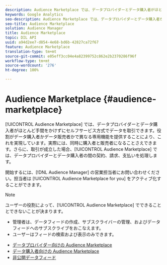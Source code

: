 ```yaml
---
description: Audience Marketplace では、データプロバイダーとデータ購入者がほとんど手間をかけずにセルフサービス方式でデータを取引できます。役割がデータ購入者かデータ販売者かで異なる専用機能を提供することにより、これを実現しています。実際には、同時に購入者と販売者になることさえできます。さらに、取引が成立した場合、Audience Marketplace では、データプロバイダーとデータ購入者の間の契約、請求、支払いを処理します。
keywords: Google Analytics
seo-description: Audience Marketplace では、データプロバイダーとデータ購入者がほとんど手間をかけずにセルフサービス方式でデータを取引できます。役割がデータ購入者かデータ販売者かで異なる専用機能を提供することにより、これを実現しています。実際には、同時に購入者と販売者になることさえできます。さらに、取引が成立した場合、Audience Marketplace では、データプロバイダーとデータ購入者の間の契約、請求、支払いを処理します。
seo-title: Audience Marketplace
solution: Audience Manager
title: Audience Marketplace
topic: DIL API
uuid: a94d2ee7-d854-4e68-bd6b-42827ca72f67
feature: Audience Marketplace
translation-type: tm+mt
source-git-commit: e05eff3cc04e4a82399752c862e2b2370286f96f
workflow-type: tm+mt
source-wordcount: '276'
ht-degree: 100%

---
```



# Audience Marketplace {#audience-marketplace}

[!UICONTROL Audience Marketplace] では、データプロバイダーとデータ購入者がほとんど手間をかけずにセルフサービス方式でデータを取引できます。役割がデータ購入者かデータ販売者かで異なる専用機能を提供することにより、これを実現しています。実際には、同時に購入者と販売者になることさえできます。さらに、取引が成立した場合、[!UICONTROL Audience Marketplace] では、データプロバイダーとデータ購入者の間の契約、請求、支払いを処理します。

開始するには、[!DNL Audience Manager] の営業担当者にお問い合わせください。担当者は [!UICONTROL Audience Marketplace for you] をアクティブ化することができます。

>[!NOTE]
>
>ユーザーの役割によって、[!UICONTROL Audience Marketplace] でできることとできないことが決まります。
>
> * 管理者は、データフィードの作成、サブスクライバーの管理、およびデータフィードへのサブスクライブをおこなえます。
> * ユーザーはフィードの検索および表示のみできます。


* [データプロバイダー向けの Audience Marketplace](/help/using/features/audience-marketplace/marketplace-data-providers/marketplace-data-providers.md)
* [データ購入者向けの Audience Marketplace](/help/using/features/audience-marketplace/marketplace-data-buyers/marketplace-data-buyers.md)
* [非公開データフィード](/help/using/features/audience-marketplace/marketplace-private-feeds.md)
